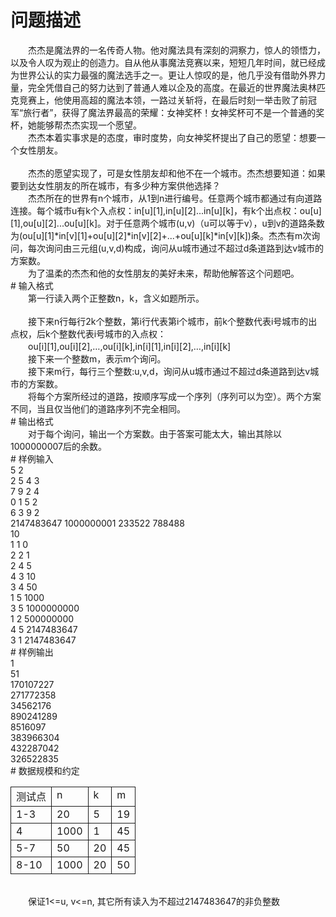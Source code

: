 <div id="pcont1" style="margin-top:20px; display:block;">

# 问题描述

<div class="pdcont">　　杰杰是魔法界的一名传奇人物。他对魔法具有深刻的洞察力，惊人的领悟力，以及令人叹为观止的创造力。自从他从事魔法竞赛以来，短短几年时间，就已经成为世界公认的实力最强的魔法选手之一。更让人惊叹的是，他几乎没有借助外界力量，完全凭借自己的努力达到了普通人难以企及的高度。在最近的世界魔法奥林匹克竞赛上，他使用高超的魔法本领，一路过关斩将，在最后时刻一举击败了前冠军“旅行者”，获得了魔法界最高的荣耀：女神奖杯！女神奖杯可不是一个普通的奖杯，她能够帮杰杰实现一个愿望。<br/>
　　杰杰本着实事求是的态度，审时度势，向女神奖杯提出了自己的愿望：想要一个女性朋友。<br/>
<br/>
　　杰杰的愿望实现了，可是女性朋友却和他不在一个城市。杰杰想要知道：如果要到达女性朋友的所在城市，有多少种方案供他选择？<br/>
　　杰杰所在的世界有n个城市，从1到n进行编号。任意两个城市都通过有向道路连接。每个城市u有k个入点权：in[u][1],in[u][2]...in[u][k]，有k个出点权：ou[u][1],ou[u][2]...ou[u][k]。对于任意两个城市(u,v)（u可以等于v），u到v的道路条数为(ou[u][1]*in[v][1]+ou[u][2]*in[v][2]+...+ou[u][k]*in[v][k])条。杰杰有m次询问，每次询问由三元组(u,v,d)构成，询问从u城市通过不超过d条道路到达v城市的方案数。<br/>
　　为了温柔的杰杰和他的女性朋友的美好未来，帮助他解答这个问题吧。</div>
# 输入格式

<div class="pdcont">　　第一行读入两个正整数n，k，含义如题所示。<br/>
<br/>
　　接下来n行每行2k个整数，第i行代表第i个城市，前k个整数代表i号城市的出点权，后k个整数代表i号城市的入点权：<br/>
　　ou[i][1],ou[i][2],…,ou[i][k],in[i][1],in[i][2],…,in[i][k]<br/>
　　接下来一个整数m，表示m个询问。<br/>
　　接下来m行，每行三个整数:u,v,d，询问从u城市通过不超过d条道路到达v城市的方案数。<br/>
　　将每个方案所经过的道路，按顺序写成一个序列（序列可以为空）。两个方案不同，当且仅当他们的道路序列不完全相同。</div>
# 输出格式

<div class="pdcont">　　对于每个询问，输出一个方案数。由于答案可能太大，输出其除以1000000007后的余数。</div>
# 样例输入

<div class="pddata">5 2<br/>
2 5 4 3<br/>
7 9 2 4<br/>
0 1 5 2<br/>
6 3 9 2<br/>
2147483647 1000000001 233522 788488<br/>
10<br/>
1 1 0<br/>
2 2 1<br/>
2 4 5<br/>
4 3 10<br/>
3 4 50<br/>
1 5 1000<br/>
3 5 1000000000<br/>
1 2 500000000<br/>
4 5 2147483647<br/>
3 1 2147483647</div>
# 样例输出

<div class="pddata">1<br/>
51<br/>
170107227<br/>
271772358<br/>
34562176<br/>
890241289<br/>
8516097<br/>
383966304<br/>
432287042<br/>
326522835<b>   </b></div>
# 数据规模和约定

<div class="pdcont"><table cellspacing="0" cellpadding="2px" style="border-collapse:collapse;" class="table table-striped table-horver"><tbody><tr style="border:solid 1.0pt"><td valign="top" style="border:solid 1.0pt">测试点<br/>
</td><td valign="top" style="border:solid 1.0pt">n<br/>
</td><td valign="top" style="border:solid 1.0pt">k<br/>
</td><td valign="top" style="border:solid 1.0pt">m<br/>
</td></tr><tr style="border:solid 1.0pt"><td valign="top" style="border:solid 1.0pt">1-3<br/>
</td><td valign="top" style="border:solid 1.0pt">20<br/>
</td><td valign="top" style="border:solid 1.0pt">5<br/>
</td><td valign="top" style="border:solid 1.0pt">19<br/>
</td></tr><tr style="border:solid 1.0pt"><td valign="top" style="border:solid 1.0pt">4<br/>
</td><td valign="top" style="border:solid 1.0pt">1000<br/>
</td><td valign="top" style="border:solid 1.0pt">1<br/>
</td><td valign="top" style="border:solid 1.0pt">45<br/>
</td></tr><tr style="border:solid 1.0pt"><td valign="top" style="border:solid 1.0pt">5-7<br/>
</td><td valign="top" style="border:solid 1.0pt">50<br/>
</td><td valign="top" style="border:solid 1.0pt">20<br/>
</td><td valign="top" style="border:solid 1.0pt">45<br/>
</td></tr><tr style="border:solid 1.0pt"><td valign="top" style="border:solid 1.0pt">8-10<br/>
</td><td valign="top" style="border:solid 1.0pt">1000<br/>
</td><td valign="top" style="border:solid 1.0pt">20<br/>
</td><td valign="top" style="border:solid 1.0pt">50<br/>
</td></tr></tbody></table><br/>
　　保证1&lt;=u, v&lt;=n, 其它所有读入为不超过2147483647的非负整数</div>

</div>